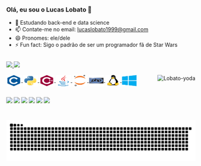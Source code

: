 ### Olá, eu sou o Lucas Lobato 👋

- 🌱 Estudando back-end e data science
- 📫 Contate-me no email: lucaslobato1999@gmail.com
- 😄 Pronomes: ele/dele
- ⚡ Fun fact: Sigo o padrão de ser um programador fã de Star Wars

##

<div>
  <a href="https://github.com/lucas-lobato">
  <img height="150em" src="https://github-readme-stats.vercel.app/api?username=lucas-lobato&show_icons=true&theme=dark&include_all_commits=true&count_private=true"/>
  <img height="150em" src="https://github-readme-stats.vercel.app/api/top-langs/?username=lucas-lobato&layout=compact&langs_count=7&theme=dark"/>
</div>
  
<div style="display: inline_block"><br>
  <img align="center" alt="Lobato-C" height="30" width="40" src="https://raw.githubusercontent.com/devicons/devicon/master/icons/c/c-plain.svg">
  <img align="center" alt="Lobato-Python" height="30" width="40" src="https://raw.githubusercontent.com/devicons/devicon/master/icons/python/python-original.svg">
  <img align="center" alt="Lobato-Cpp" height="30" width="40" src="https://raw.githubusercontent.com/devicons/devicon/master/icons/cplusplus/cplusplus-plain.svg">
  <img align="center" alt="Lobato-Java" height="30" width="40" src="https://raw.githubusercontent.com/devicons/devicon/master/icons/java/java-original.svg">
  <img align="center" alt="Lobato-Jupyter" height="30" width="40" src="https://raw.githubusercontent.com/devicons/devicon/master/icons/jupyter/jupyter-original.svg">
  <img align="center" alt="Lobato-Php" height="30" width="40" src="https://raw.githubusercontent.com/devicons/devicon/master/icons/php/php-original.svg">
  <img align="center" alt="Lobato-Linux" height="30" width="40" src="https://raw.githubusercontent.com/devicons/devicon/master/icons/linux/linux-original.svg">
  <img align="center" alt="Lobato-Win" height="30" width="40" src="https://raw.githubusercontent.com/devicons/devicon/master/icons/windows8/windows8-original.svg">
  <img align="right" height="120em" alt="Lobato-yoda" src="https://media.giphy.com/media/MDs5sQsX9LjscxOl8y/giphy.gif">
</div>
  
##

<div>
  <a href="https://www.linkedin.com/in/lucas-lobato-a81071188" target="_blank"><img src="https://img.shields.io/badge/-LinkedIn-%230077B5?style=for-the-badge&logo=linkedin&logoColor=white" target="_blank"></a>
  <a href="http://api.whatsapp.com/send?phone=5521988726019" target="_blank"><img src="https://img.shields.io/badge/WhatsApp-25D366?style=for-the-badge&logo=whatsapp&logoColor=white" target="_blank"></a>
  <a href="https://t.me/LLobato" target="_blank"><img src="https://img.shields.io/badge/Telegram-2CA5E0?style=for-the-badge&logo=telegram&logoColor=white" target="_blank"></a>
  <a href = "mailto:lucaslobato1999@gmail.com"><img src="https://img.shields.io/badge/-Gmail-%23333?style=for-the-badge&logo=gmail&logoColor=red" target="_blank"></a>
  <a href="https://instagram.com/lucass_lobato" target="_blank"><img src="https://img.shields.io/badge/-Instagram-%23E4405F?style=for-the-badge&logo=instagram&logoColor=white" target="_blank"></a>
 <a href="https://discord.gg/lobato99#7402" target="_blank"><img src="https://img.shields.io/badge/Discord-7289DA?style=for-the-badge&logo=discord&logoColor=white" target="_blank"></a>  
 
  ![Snake animation](https://github.com/lucas-lobato/lucas-lobato/blob/output/github-contribution-grid-snake.svg)
 
</div>
